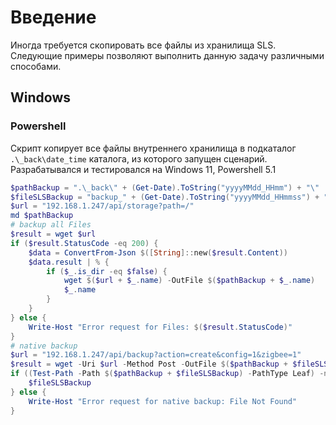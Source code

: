 # Введение
Иногда требуется скопировать все файлы из хранилища SLS. Следующие примеры позволяют выполнить данную задачу различными способами.
## Windows 
### Powershell
Скрипт копирует все файлы внутреннего хранилища в подкаталог `.\_back\date_time` каталога, из которого запущен сценарий. Разрабатывался и тестировался на Windows 11, Powershell 5.1
```powershell
$pathBackup = ".\_back\" + (Get-Date).ToString("yyyyMMdd_HHmm") + "\"
$fileSLSBackup = "backup_" + (Get-Date).ToString("yyyyMMdd_HHmmss") + ".sls"
$url = "192.168.1.247/api/storage?path=/"
md $pathBackup
# backup all Files
$result = wget $url
if ($result.StatusCode -eq 200) {
	$data = ConvertFrom-Json $([String]::new($result.Content))
	$data.result | % {
		if ($_.is_dir -eq $false) {
			wget $($url + $_.name) -OutFile $($pathBackup + $_.name)
			$_.name
		}
	}
} else {
	Write-Host "Error request for Files: $($result.StatusCode)"
}
# native backup
$url = "192.168.1.247/api/backup?action=create&config=1&zigbee=1"
$result = wget -Uri $url -Method Post -OutFile $($pathBackup + $fileSLSBackup)
if ((Test-Path -Path $($pathBackup + $fileSLSBackup) -PathType Leaf) -ne $false) {
	$fileSLSBackup
} else {
	Write-Host "Error request for native backup: File Not Found"
}
```

